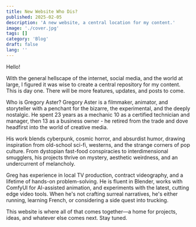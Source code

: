 ```yaml
---
title: New Website Who Dis?
published: 2025-02-05
description: 'A new website, a central location for my content.'
image: './cover.jpg'
tags: []
category: 'Blog'
draft: false 
lang: ''
---
```


Hello!

With the general hellscape of the internet, social media, and the world at large, I figured it was wise to create a central repository for my content. This is day one. There will be more features, updates, and posts to come.

Who is Gregory Aster?
Gregory Aster is a filmmaker, animator, and storyteller with a penchant for the bizarre, the experimental, and the deeply nostalgic. He spent 23 years as a mechanic 10 as a certified technician and manager, then 13 as a business owner - he retired from the trade and dove headfirst into the world of creative media.

His work blends cyberpunk, cosmic horror, and absurdist humor, drawing inspiration from old-school sci-fi, westerns, and the strange corners of pop culture. From dystopian fast-food conspiracies to interdimensional smugglers, his projects thrive on mystery, aesthetic weirdness, and an undercurrent of melancholy.

Greg has experience in local TV production, contract videography, and a lifetime of hands-on problem-solving. He is fluent in Blender, works with ComfyUI for AI-assisted animation, and experiments with the latest, cutting edge video tools. When he's not crafting surreal narratives, he's either running, learning French, or considering a side quest into trucking.

This website is where all of that comes together—a home for projects, ideas, and whatever else comes next. Stay tuned.
